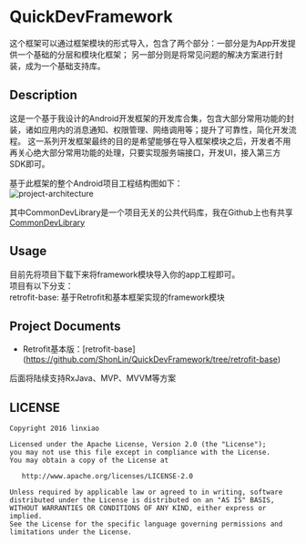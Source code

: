 # QuickDevFramework
这个框架可以通过框架模块的形式导入，包含了两个部分：一部分是为App开发提供一个基础的分层和模块化框架；
另一部分则是将常见问题的解决方案进行封装，成为一个基础支持库。


## Description
这是一个基于我设计的Android开发框架的开发库合集，包含大部分常用功能的封装，诸如应用内的消息通知、权限管理、网络调用等；提升了可靠性，简化开发流程。
这一系列开发框架最终的目的是希望能够在导入框架模块之后，开发者不用再关心绝大部分常用功能的处理，只要实现服务端接口，开发UI，接入第三方SDK即可。  

基于此框架的整个Android项目工程结构图如下：  
![project-architecture](https://github.com/ShonLin/QuickDevFramework/blob/master/architecture-images/project-architecture.png)  

其中CommonDevLibrary是一个项目无关的公共代码库，我在Github上也有共享 
[CommonDevLibrary](https://github.com/ShonLin/CommonDevLibrary)


## Usage
目前先将项目下载下来将framework模块导入你的app工程即可。  
项目有以下分支：  
retrofit-base: 基于Retrofit和基本框架实现的framework模块


## Project Documents
* Retrofit基本版：[retrofit-base] (https://github.com/ShonLin/QuickDevFramework/tree/retrofit-base)  

后面将陆续支持RxJava、MVP、MVVM等方案


## LICENSE
    Copyright 2016 linxiao

    Licensed under the Apache License, Version 2.0 (the "License");
    you may not use this file except in compliance with the License.
    You may obtain a copy of the License at

       http://www.apache.org/licenses/LICENSE-2.0

    Unless required by applicable law or agreed to in writing, software
    distributed under the License is distributed on an "AS IS" BASIS,
    WITHOUT WARRANTIES OR CONDITIONS OF ANY KIND, either express or implied.
    See the License for the specific language governing permissions and
    limitations under the License.
